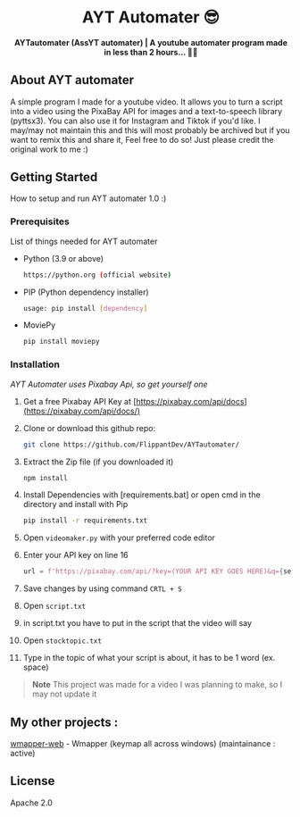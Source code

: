 <h1 align="center">AYT Automater 😎 </h4>

<h4 align="center">AYTautomater (AssYT automater) | A youtube automater program made in less than 2 hours... 🥴🥴</h4>


## About AYT automater
A simple program I made for a youtube video. It allows you to turn a script into a video using the PixaBay API for images and a text-to-speech library (pyttsx3). You can also use it for Instagram and Tiktok if you'd like. I may/may not maintain this and this will most probably be archived but if you want to remix this and share it, Feel free to do so! Just please credit the original work to me :)



## Getting Started

How to setup and run AYT automater 1.0 :)

### Prerequisites

List of things needed for AYT automater
* Python (3.9 or above)
  
  ```sh
  https://python.org (official website)
  ```
* PIP (Python dependency installer)
  
  ```sh
  usage: pip install [dependency]
  ```
* MoviePy
  
  ```sh
  pip install moviepy
  ```
  
### Installation

_AYT Automater uses Pixabay Api, so get yourself one_

1. Get a free Pixabay API Key at  [https://pixabay.com/api/docs](https://pixabay.com/api/docs/)
2. Clone or download this github repo:
   
   ```sh
   git clone https://github.com/FlippantDev/AYTautomater/
   ```
4. Extract the Zip file (if you downloaded it)
   ```sh
   npm install
   ```
5. Install Dependencies with [requirements.bat] or open cmd in the directory and install with Pip
   ```sh
   pip install -r requirements.txt
   ```
6. Open `videomaker.py` with your preferred code editor
7. Enter your API key on line 16
   ```python
   url = f'https://pixabay.com/api/?key=(YOUR API KEY GOES HERE)&q={search_term}&image_type=photo&pretty=true&per_page=20'';
   ```
6. Save changes by using command `CRTL + S`
7. Open `script.txt`
8. in script.txt you have to put in the script that the video will say
9. Open `stocktopic.txt`
10. Type in the topic of what your script is about, it has to be 1 word (ex. space)



> **Note**
> This project was made for a video I was planning to make, so I may not update it



## My other projects : 

[wmapper-web](https://wmapperweb.web.app) - Wmapper (keymap all across windows) (maintainance : active)

## License

Apache 2.0
